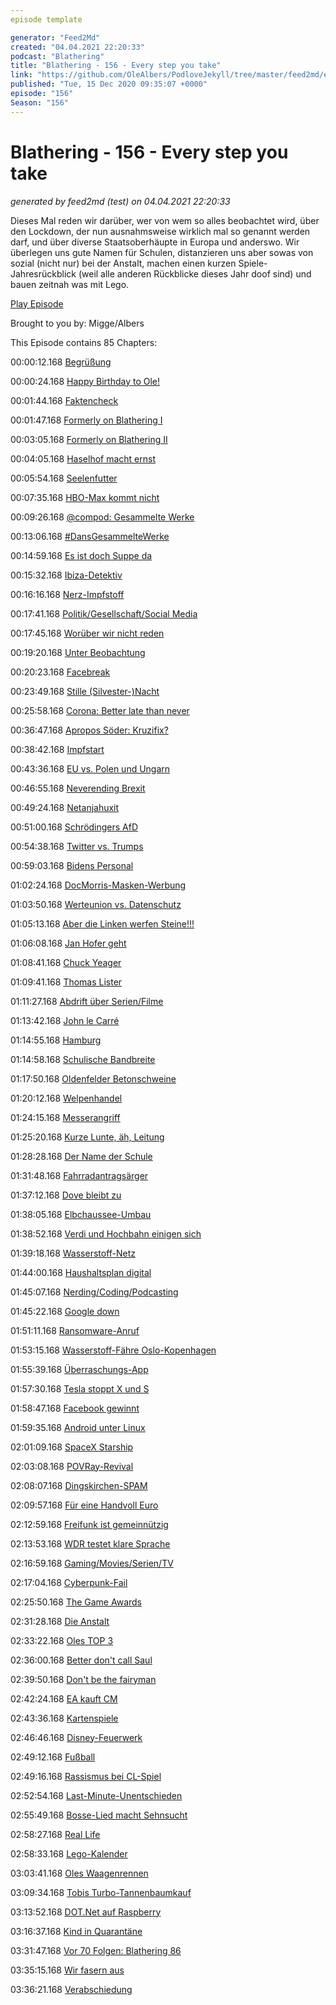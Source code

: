 ```yaml
---
episode template

generator: "Feed2Md"
created: "04.04.2021 22:20:33"
podcast: "Blathering"
title: "Blathering - 156 - Every step you take"
link: "https://github.com/OleAlbers/PodloveJekyll/tree/master/feed2md/example/export/seasons/5/2020/12/Blathering___156___Every_step_you_take.md"
published: "Tue, 15 Dec 2020 09:35:07 +0000"
episode: "156"
Season: "156"
---
```


# Blathering - 156 - Every step you take
_generated by feed2md (test) on 04.04.2021 22:20:33_

Dieses Mal reden wir darüber, wer von wem so alles beobachtet wird, über den Lockdown, der nun ausnahmsweise wirklich mal so genannt werden darf, und über diverse Staatsoberhäupte in Europa und anderswo. Wir überlegen uns gute Namen für Schulen, distanzieren uns aber sowas von sozial (nicht nur) bei der Anstalt, machen einen kurzen Spiele-Jahresrückblick (weil alle anderen Rückblicke dieses Jahr doof sind) und bauen zeitnah was mit Lego.

[Play Episode](https://www.blathering.de/podlove/file/1416/s/feed/c/mp3/blathering_156.mp3)

Brought to you by: Migge/Albers

This Episode contains 85 Chapters:


00:00:12.168 [Begrüßung]()

00:00:24.168 [Happy Birthday to Ole!]()

00:01:44.168 [Faktencheck]()

00:01:47.168 [Formerly on Blathering I](https://netzpolitik.org/2020/russische-desinformation-das-netzwerk-gefaelschter-auslandsmedien/)

00:03:05.168 [Formerly on Blathering II](https://www.rnd.de/digital/cyber-angriff-auf-arzneimittel-behorde-dokumente-von-biontech-abgegriffen-WFDOTZSOJ7MX7E4WE6G7GFF6K4.html)

00:04:05.168 [Haselhof macht ernst](https://www.spiegel.de/politik/deutschland/sachsen-anhalt-reiner-haseloff-stoppt-erhoehung-des-rundfunkbeitrags-a-b9a4ba7e-d624-439d-99da-77ac1374dbf1)

00:05:54.168 [Seelenfutter](https://www.sendegarten.de/2020/12/08/seg112-kaktus-am-nacktbadestrand/)

00:07:35.168 [HBO-Max kommt nicht](https://www.golem.de/news/streaming-hbo-max-kommt-erstmal-nicht-nach-deutschland-2012-152768.html)

00:09:26.168 [@compod: Gesammelte Werke](https://twitter.com/search?q=(from%3Acompod)%20(%40blathering_pod)%20until%3A2020-12-15%20since%3A2020-12-08&src=typed_query&f=live)

00:13:06.168 [#DansGesammelteWerke](https://twitter.com/search?q=(from%3Aevildanwallace)%20(%40blathering_pod)%20until%3A2020-12-15%20since%3A2020-12-08&src=typed_query&f=live)

00:14:59.168 [Es ist doch Suppe da](https://www.rnd.de/promis/charity-trotz-corona-frank-zander-verteilt-suppe-an-obdachlose-OMLTDKPHMETKSOQPMWUKUYUA5I.html)

00:15:32.168 [Ibiza-Detektiv](https://www.derstandard.at/story/2000122405541/drahtzieher-des-ibiza-videos-offenbar-verhaftet)

00:16:16.168 [Nerz-Impfstoff](https://www.rnd.de/gesundheit/russland-corona-impfstoff-fur-tiere-in-entwicklung-nach-infektionen-bei-nerzen-KKUO3JGUOUCITULO4UEGOH75HI.html)

00:17:41.168 [Politik/Gesellschaft/Social Media]()

00:17:45.168 [Worüber wir nicht reden](https://twitter.com/tmigge/status/1337430935994847233)

00:19:20.168 [Unter Beobachtung](https://taz.de/Entscheidung-des-Verfassungsschutzes/!5737245/)

00:20:23.168 [Facebreak](https://www.rnd.de/politik/wettbewerb-us-regierung-und-bundesstaaten-verklagen-facebook-VNPDLIITNICA4PRDM4LTOTOALI.html)

00:23:49.168 [Stille (Silvester-)Nacht](https://www.rnd.de/panorama/keine-feuerwerkskorper-im-handel-obi-bauhaus-und-hornbach-verkaufen-keine-boller-und-raketen-zu-silvester-AZIY7XLC6TX6VZS3SH4E6HWLBI.html)

00:25:58.168 [Corona: Better late than never](https://taz.de/Regierung-beschliesst-neuen-Lockdown/!5733584/)

00:36:47.168 [Apropos Söder: Kruzifix?](https://www.die-tagespost.de/politik/aktuell/das-kreuz-mit-soeder;art315,212587)

00:38:42.168 [Impfstart](https://www.rnd.de/politik/spahn-spatestens-im-herbst-2021-impfangebot-an-alle-FSBELD3NXPVE2DJCHE4Z5IZTVA.html)

00:43:36.168 [EU vs. Polen und Ungarn](https://lagedernation.org/2020/12/11/ldn219-corona-krise-eskaliert-eu-rechtsstaatsmechanismus-kommt-neues-eu-klimaziel-lax-vox-funkzellenabfragen-transparenz-system-rundfunkbeitrag/?t=36%3A28)

00:46:55.168 [Neverending Brexit](https://www.tagesspiegel.de/politik/brexit-gespraeche-warten-auf-den-tag-x/26714530.html)

00:49:24.168 [Netanjahuxit](https://taz.de/Israel-vor-moeglicher-Neuwahl/!5730524/)

00:51:00.168 [Schrödingers AfD](https://twitter.com/wilke_tobias/status/1337517972357849089)

00:54:38.168 [Twitter vs. Trumps](https://twitter.com/sixfoot6/status/1337757680388120578)

00:59:03.168 [Bidens Personal](https://www.nytimes.com/live/2020/12/11/us/joe-biden-trump#biden-is-considering-cuomo-for-attorney-general)

01:02:24.168 [DocMorris-Masken-Werbung](https://www.pharmazeutische-zeitung.de/auftritt-von-cdu-spitzenpolitikern-parteienrechtlich-umstritten-121602/)

01:03:50.168 [Werteunion vs. Datenschutz](https://www.t-online.de/nachrichten/deutschland/parteien/id_89115692/umfrage-zu-parteivorsitz-werteunion-stellte-aus-versehen-mitgliederdaten-ins-netz.html)

01:05:13.168 [Aber die Linken werfen Steine!!!](https://www.rnd.de/politik/waffen-fur-rechtsradikale-alte-kameraden-S2PYHHMSMRDYBLOIS5C3LDRYY4.html)

01:06:08.168 [Jan Hofer geht](https://twitter.com/tagesschau/status/1338565478969716738)

01:08:41.168 [Chuck Yeager](https://de.wikipedia.org/wiki/Chuck_Yeager)

01:09:41.168 [Thomas Lister](https://de.wikipedia.org/wiki/Thomas_Lister_junior)

01:11:27.168 [Abdrift über Serien/Filme](https://de.wikipedia.org/wiki/Das_B%C3%BCro_(Fernsehserie))

01:13:42.168 [John le Carré](https://de.wikipedia.org/wiki/John_le_Carr%C3%A9)

01:14:55.168 [Hamburg]()

01:14:58.168 [Schulische Bandbreite](https://twitter.com/ComPod/status/1336031603873681414)

01:17:50.168 [Oldenfelder Betonschweine](https://twitter.com/stammtischphilo/status/1336602136218656768)

01:20:12.168 [Welpenhandel](https://www.presseportal.de/blaulicht/pm/6337/4786517)

01:24:15.168 [Messerangriff](https://hamburg1.de/news/4984)

01:25:20.168 [Kurze Lunte, äh, Leitung](https://www.ndr.de/fernsehen/sendungen/extra_3/Realer-Irrsinn-Elektroauto-Ladesaeule-hinter-Bikesharing-Station,extra18864.html)

01:28:28.168 [Der Name der Schule](https://hamburg1.de/news/4051)

01:31:48.168 [Fahrradantragsärger](https://twitter.com/stammtischphilo/status/1337311576521576449)

01:37:12.168 [Dove bleibt zu](https://hamburg1.de/news/4815)

01:38:05.168 [Elbchaussee-Umbau](https://hamburg1.de/news/4045)

01:38:52.168 [Verdi und Hochbahn einigen sich](https://hamburg1.de/news/4061)

01:39:18.168 [Wasserstoff-Netz](https://hamburg1.de/news/4052)

01:44:00.168 [Haushaltsplan digital](https://hamburg1.de/news/4811)

01:45:07.168 [Nerding/Coding/Podcasting]()

01:45:22.168 [Google down](https://www.morgenpost.de/vermischtes/article231138312/Stoerung-bei-Google-Fehlermeldungen-in-vielen-Laendern.html)

01:51:11.168 [Ransomware-Anruf](https://www.zdnet.com/article/ransomware-gangs-are-now-cold-calling-victims-if-they-restore-from-backups-without-paying/)

01:53:15.168 [Wasserstoff-Fähre Oslo-Kopenhagen](https://www.golem.de/news/kopenhagen-und-oslo-wasserstoff-faehre-fuer-1-800-passagiere-geplant-2012-152716.html)

01:55:39.168 [Überraschungs-App](https://threadreaderapp.com/thread/1336734888112885761.html)

01:57:30.168 [Tesla stoppt X und S](https://www.golem.de/news/zu-geringe-nachfrage-tesla-haelt-produktion-von-model-s-und-x-an-2012-152809.html)

01:58:47.168 [Facebook gewinnt](https://www.golem.de/news/social-media-facebook-darf-pseudonyme-verbieten-2012-152675.html)

01:59:35.168 [Android unter Linux](https://www.zdnet.de/88390377/anbox-android-apps-unter-linux-ausfuehren/)

02:01:09.168 [SpaceX Starship](https://www.golem.de/news/spacex-starship-prototyp-soll-heute-auf-12-5-km-hoehe-fliegen-2012-152661.html)

02:03:08.168 [POVRay-Revival](https://twitter.com/wirklichewelt/status/1337139396034908161)

02:08:07.168 [Dingskirchen-SPAM](https://twitter.com/stammtischphilo/status/1337708881204678662)

02:09:57.168 [Für eine Handvoll Euro](https://twitter.com/stammtischphilo/status/1338486440926310404)

02:12:59.168 [Freifunk ist gemeinnützig](https://www.golem.de/news/einigung-im-bundestag-freifunk-soll-gemeinnuetzig-werden-2012-152692.html)

02:13:53.168 [WDR testet klare Sprache](https://www.golem.de/news/klare-sprache-ard-testet-bessere-sprachverstaendlichkeit-im-tv-2012-152811.html)

02:16:59.168 [Gaming/Movies/Serien/TV]()

02:17:04.168 [Cyberpunk-Fail](https://twitter.com/tmigge/status/1337057867925508096)

02:25:50.168 [The Game Awards](https://twitter.com/stammtischphilo/status/1337291476204662785)

02:31:28.168 [Die Anstalt](https://www.zdf.de/comedy/die-anstalt/die-anstalt-vom-8-dezember-2020-100.html)

02:33:22.168 [Oles TOP 3](https://twitter.com/stammtischphilo/status/1337732925555666945)

02:36:00.168 [Better don't call Saul](https://twitter.com/stammtischphilo/status/1338084022841434113)

02:39:50.168 [Don't be the fairyman](https://twitter.com/stammtischphilo/status/1338197358874685442)

02:42:24.168 [EA kauft CM](https://www.theverge.com/2020/12/14/22173732/ea-codemasters-buyout-agreed-price-need-for-speed-dirt)

02:43:36.168 [Kartenspiele](https://twitter.com/stammtischphilo/status/1336991960196915200)

02:46:46.168 [Disney-Feuerwerk](https://www.theguardian.com/film/2020/dec/11/disney-announce-10-star-wars-and-10-marvel-series-and-new-films)

02:49:12.168 [Fußball]()

02:49:16.168 [Rassismus bei CL-Spiel](https://www.sportschau.de/fussball/championsleague/kommentar-rassismus-eklat-paris-basaksehir-100.html)

02:52:54.168 [Last-Minute-Unentschieden](https://www.fcstpauli.com/news/der-fc-st-pauli-holt-im-heimspiel-gegen-erzgebirge-aue-einen-punkt/)

02:55:49.168 [Bosse-Lied macht Sehnsucht](https://www.youtube.com/watch?v=HkxvFc6ypWs)

02:58:27.168 [Real Life]()

02:58:33.168 [Lego-Kalender](https://twitter.com/tmigge/status/1336404551738519554)

03:03:41.168 [Oles Waagenrennen](https://twitter.com/stammtischphilo/status/1336251590651637761)

03:09:34.168 [Tobis Turbo-Tannenbaumkauf](https://www.auteo.online/)

03:13:52.168 [DOT.Net auf Raspberry](https://twitter.com/stammtischphilo/status/1336614425818660865)

03:16:37.168 [Kind in Quarantäne](https://www.hamburg-airport.de/de/planen-buchen/reisetipps-info/corona-testzentren-4032)

03:31:47.168 [Vor 70 Folgen: Blathering 86](https://www.blathering.de/2019/08/blathering-086-ueberall-nur-rindviecher/)

03:35:15.168 [Wir fasern aus]()

03:36:21.168 [Verabschiedung]()


